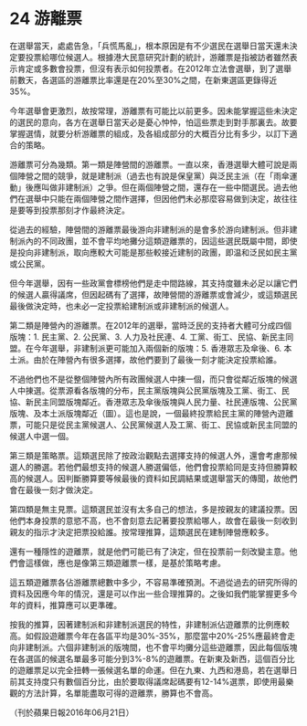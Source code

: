 # 24 游離票

在選舉當天，處處告急，「兵慌馬亂」，根本原因是有不少選民在選舉日當天還未決定要投票給哪位候選人。根據港大民意研究計劃的統計，游離票是指被訪者雖然表示肯定或多數會投票，但沒有表示如何投票者。在2012年立法會選舉，到了選舉前數天，各選區的游離票比率還是在20%至30%之間，在新東選區更錄得近35%。

今年選舉會更激烈，故按常理，游離票有可能比以前更多。因未能掌握這些未決定的選民的意向，各方在選舉日當天必是憂心忡忡，怕這些票走到對手那裏去。故要掌握選情，就要分析游離票的組成，及各組成部分的大概百分比有多少，以訂下適合的策略。

游離票可分為幾類。第一類是陣營間的游離票。一直以來，香港選舉大體可說是兩個陣營之間的競爭，就是建制派（過去也有說是保皇黨）與泛民主派（在「雨傘運動」後應叫做非建制派）之爭。但在兩個陣營之間，還存在一些中間選民。過去他們在選舉中只能在兩個陣營之間作選擇，但因他們未必那麼容易做到決定，故往往是要等到投票那刻才作最終決定。

從過去的經驗，陣營間的游離票最後游向非建制派的是會多於游向建制派。但非建制派內的不同政團，並不會平均地攤分這類遊離票的，因這些選民既屬中間，即使是投向非建制派，取向應較大可能是那些較接近建制的政團，即温和泛民如民主黨或公民黨。

但今年選舉，因有一些政黨會標榜他們是走中間路線，其支持度雖未必足以讓它們的候選人贏得議席，但因起碼有了選擇，故陣營間的游離票或會減少，或這類選民最後做決定時，也未必一定投票給建制派或非建制派的候選人。

第二類是陣營內的游離票。在2012年的選舉，當時泛民的支持者大體可分成四個版塊：1. 民主黨、2. 公民黨、3. 人力及社民連、4. 工黨、街工、民協、新民主同盟。在今年選舉，非建制派更可能加入兩個新的版塊：5. 香港眾志及傘後、6. 本土派。由於在陣營內有很多選擇，故他們要到了最後一刻才能決定投票給誰。

不過他們也不是從整個陣營內所有政團候選人中㨂一個，而只會從鄰近版塊的候選人中㨂選。從票源看各版塊的分布，民主黨版塊與公民黨版塊及工黨、街工、民協、新民主同盟版塊鄰近。香港眾志及傘後版塊與人民力量、社民連版塊、公民黨版塊、及本土派版塊鄰近（圖）。這也是說，一個最終投票給民主黨的陣營內遊離票，可能只是從民主黨候選人、公民黨候選人及工黨、街工、民協或新民主同盟的候選人中選一個。

第三類是策略票。這類選民除了按政治觀點去選擇支持的候選人外，還會考慮那候選人的勝選。若他們最想支持的候選人勝選偏低，他們會投票給同是支持但勝算較高的候選人。因判斷勝算要等候最後的資料如民調結果或選舉當天的傳聞，故他們會在最後一刻才做決定。

第四類是無主見票。這類選民並沒有太多自己的想法，多是按親友的建議投票。因他們本身投票的意慾不高，也不會刻意去記著要投票給哪人，故會在最後一刻收到親友的指示才決定把票投給誰。按常理推算，這類選民在建制陣營應較多。

還有一種隱性的遊離票，就是他們可能已有了決定，但在投票前一刻改變主意。他們會這樣做，應也是像第三類遊離票一樣，是基於策略考慮。

這五類遊離票各佔游離票總數中多少，不容易準確預測。不過從過去的研究所得的資料及因應今年的情況，還是可以作出一些合理推算的。之後如我們能掌握更多今年的資料，推算應可以更準確。

按我的推算，因著建制派和非建制派選民的特性，非建制派佔遊離票的比例應較高。如假設遊離票今年在各區平均是30%-35%，那麼當中20%-25%應最終會走向非建制派。六個非建制派的版塊間，也不會平均攤分這些遊離票，因此每個版塊在各選區的候選名單最多可能分到3%-8%的遊離票。在新東及新西，這個百分比的遊離票足以完全扭轉一張候選名單的命運。但在九東、九西和港島，若在選舉日前其支持度只有數個百分比，由於要取得議席起碼要有12-14%選票，即使用最樂觀的方法計算，名單能盡取可得的遊離票，勝算也不會高。

（刊於蘋果日報2016年06月21日）

